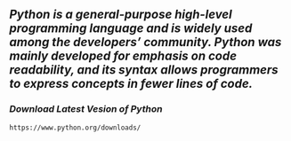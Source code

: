 

## *Python is a general-purpose high-level programming language and is widely used among the developers’ community. Python was mainly developed for emphasis on code readability, and its syntax allows programmers to express concepts in fewer lines of code.*

### *Download Latest Vesion of Python*
```
https://www.python.org/downloads/
```
